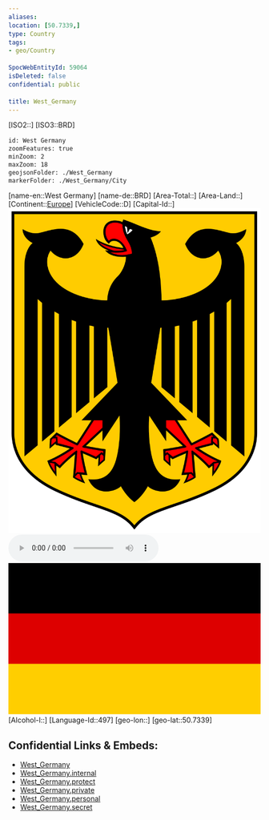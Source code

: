 ```yaml
---
aliases: 
location: [50.7339,]
type: Country
tags:
- geo/Country

SpocWebEntityId: 59064
isDeleted: false
confidential: public

title: West_Germany
---
```

[ISO2::]
[ISO3::BRD]
```leaflet
id: West Germany
zoomFeatures: true 
minZoom: 2 
maxZoom: 18
geojsonFolder: ./West_Germany
markerFolder: ./West_Germany/City
```

[name-en::West Germany]
[name-de::BRD]
[Area-Total::]
[Area-Land::]
[Continent::[Europe](geo/Continent/Europe.md)]
[VehicleCode::D]
[Capital-Id::]
![350](geo/Continent/Europe/Germany/Coat_of_arms_of_Germany.svg)
![Anthem-Germany](xLarge/National-Anthem/Anthem-Germany.mp3)
![350](geo/Continent/Europe/Germany/Flag_of_Germany.svg)
[Alcohol-l::]
[Language-Id::497]
[geo-lon::]
[geo-lat::50.7339]



## Confidential Links & Embeds: 
- [West_Germany](../../../../_public/geo/Continent/Europe/West_Germany.md) 
- [West_Germany.internal](../../../../_internal/geo/Continent/Europe/West_Germany.internal.md) 
- [West_Germany.protect](../../../../_protect/geo/Continent/Europe/West_Germany.protect.md) 
- [West_Germany.private](../../../../_private/geo/Continent/Europe/West_Germany.private.md) 
- [West_Germany.personal](../../../../_personal/geo/Continent/Europe/West_Germany.personal.md) 
- [West_Germany.secret](../../../../_secret/geo/Continent/Europe/West_Germany.secret.md) 
